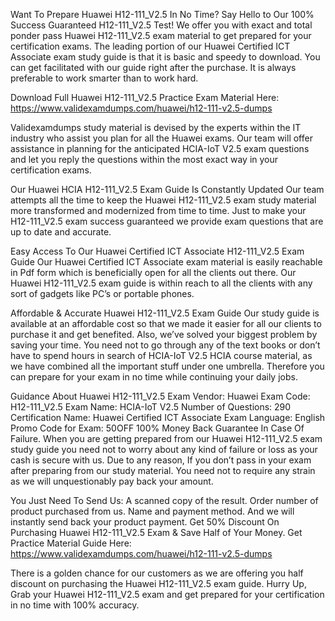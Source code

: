 Want To Prepare Huawei H12-111_V2.5 In No Time? Say Hello to Our 100% Success Guaranteed H12-111_V2.5 Test!
We offer you with exact and total ponder pass Huawei H12-111_V2.5 exam material to get prepared for your certification exams. The leading portion of our Huawei Certified ICT Associate exam study guide is that it is basic and speedy to download. You can get facilitated with our guide right after the purchase. It is always preferable to work smarter than to work hard.

Download Full Huawei H12-111_V2.5 Practice Exam Material Here: https://www.validexamdumps.com/huawei/h12-111-v2.5-dumps


Validexamdumps study material is devised by the experts within the IT industry who assist you plan for all the Huawei exams. Our team will offer assistance in planning for the anticipated HCIA-IoT V2.5 exam questions and let you reply the questions within the most exact way in your certification exams.

Our Huawei HCIA H12-111_V2.5 Exam Guide Is Constantly Updated
Our team attempts all the time to keep the Huawei H12-111_V2.5 exam study material more transformed and modernized from time to time. Just to make your H12-111_V2.5 exam success guaranteed we provide exam questions that are up to date and accurate.

Easy Access To Our Huawei Certified ICT Associate H12-111_V2.5 Exam Guide
Our Huawei Certified ICT Associate exam material is easily reachable in Pdf form which is beneficially open for all the clients out there. Our Huawei H12-111_V2.5 exam guide is within reach to all the clients with any sort of gadgets like PC’s or portable phones.

Affordable & Accurate Huawei H12-111_V2.5 Exam Guide
Our study guide is available at an affordable cost so that we made it easier for all our clients to purchase it and get benefited. Also, we’ve solved your biggest problem by saving your time. You need not to go through any of the text books or don’t have to spend hours in search of HCIA-IoT V2.5 HCIA course material, as we have combined all the important stuff under one umbrella. Therefore you can prepare for your exam in no time while continuing your daily jobs.

Guidance About Huawei H12-111_V2.5 Exam
Vendor: Huawei
Exam Code: H12-111_V2.5
Exam Name: HCIA-IoT V2.5
Number of Questions: 290
Certification Name: Huawei Certified ICT Associate
Exam Language: English
Promo Code for Exam: 50OFF
100% Money Back Guarantee In Case Of Failure.
When you are getting prepared from our Huawei H12-111_V2.5 exam study guide you need not to worry about any kind of failure or loss as your cash is secure with us. Due to any reason, If you don’t pass in your exam after preparing from our study material. You need not to require any strain as we will unquestionably pay back your amount.

You Just Need To Send Us:
A scanned copy of the result.
Order number of product purchased from us.
Name and payment method.
And we will instantly send back your product payment.
Get 50% Discount On Purchasing Huawei H12-111_V2.5 Exam & Save Half of Your Money.
Get Practice Material Guide Here: https://www.validexamdumps.com/huawei/h12-111-v2.5-dumps

There is a golden chance for our customers as we are offering you half discount on purchasing the Huawei H12-111_V2.5 exam guide. Hurry Up, Grab your Huawei H12-111_V2.5 exam and get prepared for your certification in no time with 100% accuracy.

